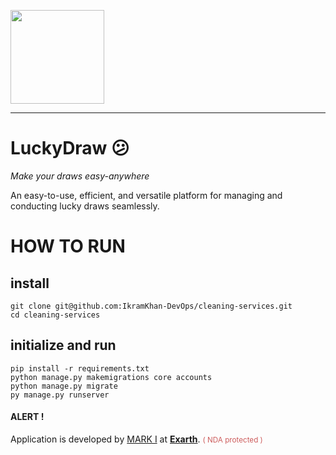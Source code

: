 <p>
  <a href="https://exarth.com/">
  <img src="https://exarth.com/static/exarth/theme/logo-red-1000.svg" height="150">
  </a>
</p>
<hr>

# LuckyDraw 😕

_Make your draws easy-anywhere_

An easy-to-use, efficient, and versatile platform for managing and conducting lucky draws seamlessly.

# HOW TO RUN

## install

```shell
git clone git@github.com:IkramKhan-DevOps/cleaning-services.git
cd cleaning-services
```

## initialize and run

```shell
pip install -r requirements.txt
python manage.py makemigrations core accounts
python manage.py migrate
py manage.py runserver
```

<h4>ALERT !</h4>
<p>Application is developed by <a href="https://github.com/IkramKhan-DevOps/">MARK I</a> at <b><a href="https://exarth.com">Exarth</a></b>.
<small style="color: indianred">( NDA protected )</small>
</p>